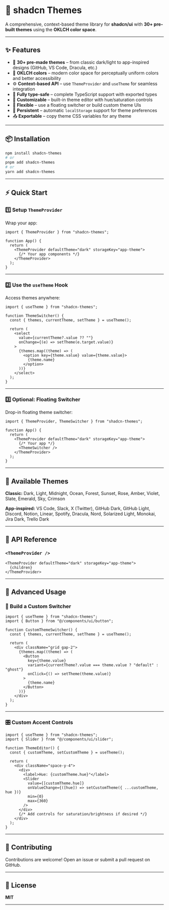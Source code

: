 # 🧩 shadcn Themes

A comprehensive, context-based theme library for **shadcn/ui** with **30+ pre-built themes** using the **OKLCH color space**.

---

## ✨ Features

- 🎨 **30+ pre-made themes** – from classic dark/light to app-inspired designs (GitHub, VS Code, Dracula, etc.)
- 🌈 **OKLCH colors** – modern color space for perceptually uniform colors and better accessibility
- ⚙️ **Context-based API** – use `ThemeProvider` and `useTheme` for seamless integration
- 🧠 **Fully type-safe** – complete TypeScript support with exported types
- 🧩 **Customizable** – built-in theme editor with hue/saturation controls
- 🧘 **Flexible** – use a floating switcher or build custom theme UIs
- 💾 **Persistent** – automatic `localStorage` support for theme preferences
- 📤 **Exportable** – copy theme CSS variables for any theme

---

## 📦 Installation

```bash
npm install shadcn-themes
# or
pnpm add shadcn-themes
# or
yarn add shadcn-themes
```

---

## ⚡ Quick Start

### 1️⃣ Setup `ThemeProvider`

Wrap your app:

```tsx
import { ThemeProvider } from "shadcn-themes";

function App() {
  return (
    <ThemeProvider defaultTheme="dark" storageKey="app-theme">
      {/* Your app components */}
    </ThemeProvider>
  );
}
```

---

### 2️⃣ Use the `useTheme` Hook

Access themes anywhere:

```tsx
import { useTheme } from "shadcn-themes";

function ThemeSwitcher() {
  const { themes, currentTheme, setTheme } = useTheme();

  return (
    <select
      value={currentTheme?.value ?? ""}
      onChange={(e) => setTheme(e.target.value)}
    >
      {themes.map((theme) => (
        <option key={theme.value} value={theme.value}>
          {theme.name}
        </option>
      ))}
    </select>
  );
}
```

---

### 3️⃣ Optional: Floating Switcher

Drop-in floating theme switcher:

```tsx
import { ThemeProvider, ThemeSwitcher } from "shadcn-themes";

function App() {
  return (
    <ThemeProvider defaultTheme="dark" storageKey="app-theme">
      {/* Your app */}
      <ThemeSwitcher />
    </ThemeProvider>
  );
}
```

---

## 🎨 Available Themes

**Classic:**
Dark, Light, Midnight, Ocean, Forest, Sunset, Rose, Amber, Violet, Slate, Emerald, Sky, Crimson

**App-inspired:**
VS Code, Slack, X (Twitter), GitHub Dark, GitHub Light, Discord, Notion, Linear, Spotify, Dracula, Nord, Solarized Light, Monokai, Jira Dark, Trello Dark

---

## 🧰 API Reference

### `<ThemeProvider />`

```tsx
<ThemeProvider defaultTheme="dark" storageKey="app-theme">
  {children}
</ThemeProvider>
```

---

## 🔧 Advanced Usage

### 🧱 Build a Custom Switcher

```tsx
import { useTheme } from "shadcn-themes";
import { Button } from "@/components/ui/button";

function CustomThemeSwitcher() {
  const { themes, currentTheme, setTheme } = useTheme();

  return (
    <div className="grid gap-2">
      {themes.map((theme) => (
        <Button
          key={theme.value}
          variant={currentTheme?.value === theme.value ? "default" : "ghost"}
          onClick={() => setTheme(theme.value)}
        >
          {theme.name}
        </Button>
      ))}
    </div>
  );
}
```

---

### 🎛️ Custom Accent Controls

```tsx
import { useTheme } from "shadcn-themes";
import { Slider } from "@/components/ui/slider";

function ThemeEditor() {
  const { customTheme, setCustomTheme } = useTheme();

  return (
    <div className="space-y-4">
      <div>
        <label>Hue: {customTheme.hue}°</label>
        <Slider
          value={[customTheme.hue]}
          onValueChange={([hue]) => setCustomTheme({ ...customTheme, hue })}
          min={0}
          max={360}
        />
      </div>
      {/* Add controls for saturation/brightness if desired */}
    </div>
  );
}
```

---

## 🤝 Contributing

Contributions are welcome!
Open an issue or submit a pull request on GitHub.

---

## 📄 License

**MIT**

---
